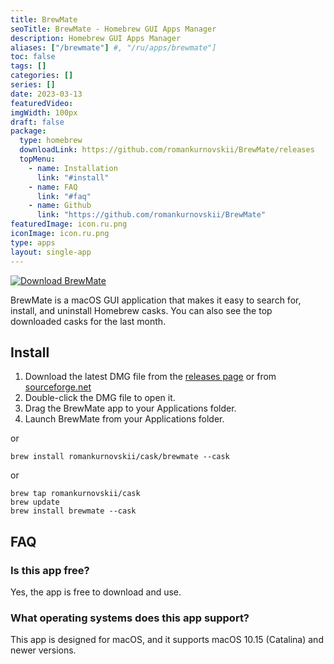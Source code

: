 ```yaml
---
title: BrewMate
seoTitle: BrewMate - Homebrew GUI Apps Manager 
description: Homebrew GUI Apps Manager
aliases: ["/brewmate"] #, "/ru/apps/brewmate"]
toc: false
tags: []
categories: []
series: []
date: 2023-03-13
featuredVideo:
imgWidth: 100px
draft: false
package:
  type: homebrew
  downloadLink: https://github.com/romankurnovskii/BrewMate/releases
  topMenu:
    - name: Installation
      link: "#install"
    - name: FAQ
      link: "#faq"
    - name: Github
      link: "https://github.com/romankurnovskii/BrewMate"
featuredImage: icon.ru.png
iconImage: icon.ru.png
type: apps
layout: single-app
---
```


<a href="https://sourceforge.net/projects/brewmate/" target="_blank"><img src="https://a.fsdn.com/con/app/sf-download-button" alt="Download BrewMate"></a>

BrewMate is a macOS GUI application that makes it easy to search for, install, and uninstall Homebrew casks. You can also see the top downloaded casks for the last month.

## Install

1. Download the latest DMG file from the [releases page](https://github.com/romankurnovskii/BrewMate/releases) or from [sourceforge.net](https://sourceforge.net/projects/brewmate/)
2. Double-click the DMG file to open it.
3. Drag the BrewMate app to your Applications folder.
4. Launch BrewMate from your Applications folder.

or

```
brew install romankurnovskii/cask/brewmate --cask
```

or

```
brew tap romankurnovskii/cask
brew update
brew install brewmate --cask
```

## FAQ

### Is this app free?

Yes, the app is free to download and use.

### What operating systems does this app support?

This app is designed for macOS, and it supports macOS 10.15 (Catalina) and newer versions.
